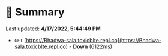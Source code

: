 # 📖 Summary
Last updated: **4/17/2022, 5:44:49 PM**

- `GET` [https://Bhadwa-sala.toxicblte.repl.co](https://Bhadwa-sala.toxicblte.repl.co) - **Down** (6122ms)
